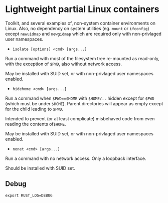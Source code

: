 Lightweight partial Linux containers
====================================

Toolkit, and several examples of, non-system container environments on Linux.
Also, no dependency on system utilities (eg. `mount` or `ifconfig`) except
`newuidmap` and `newgidmap` which are required only with non-privlaged user namespaces.

* `isolate [options] <cmd> [args...]`

Run a command with most of the filesystem tree re-mounted as read-only,
with the exception of `$PWD`, also without network access.

May be installed with SUID set, or with non-privlaged user namespaces enabled.

* `hidehome <cmd> [args...]`

Run a command when `$PWD==$HOME` with `$HOME/..` hidden except for `$PWD`
(which must be under `$HOME`).
Parent directories will appear as empty except for the child leading to `$PWD`.

Intended to prevent (or at least complicate) misbehaved code from even
reading the contents of`$HOME`.

May be installed with SUID set, or with non-privlaged user namespaces enabled.

* `nonet <cmd> [args...]`

Run a command with no network access.  Only a loopback interface.

Should be installed with SUID set.

## Debug

```
export RUST_LOG=DEBUG
```
